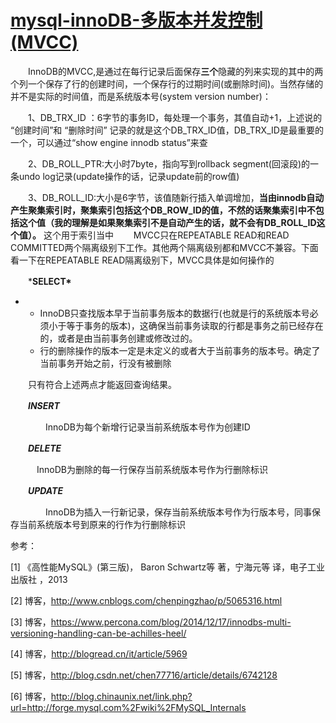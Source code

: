 # 			 [     mysql-innoDB-多版本并发控制(MVCC)        ](https://www.cnblogs.com/happyflyingpig/p/7718678.html) 		

　　InnoDB的MVCC,是通过在每行记录后面保存**三个**隐藏的列来实现的其中的两个列一个保存了行的创建时间，一个保存行的过期时间(或删除时间)。当然存储的并不是实际的时间值，而是系统版本号(system version number)：

　　1、DB_TRX_ID ：6字节的事务ID，每处理一个事务，其值自动+1，上述说的 “创建时间”和 “删除时间” 记录的就是这个DB_TRX_ID值，DB_TRX_ID是最重要的一个，可以通过“show engine innodb status”来查

　　2、DB_ROLL_PTR:大小时7byte，指向写到rollback segment(回滚段)的一条undo log记录(update操作的话，记录update前的row值)

　　3、DB_ROLL_ID:大小是6字节，该值随新行插入单调增加，**当由innodb自动产生聚集索引时，聚集索引包括这个DB_ROW_ID的值，不然的话聚集索引中不包括这个值（我的理解是如果聚集索引不是自动产生的话，就不会有DB_ROLL_ID这个值）。** 这个用于索引当中
　　MVCC只在REPEATABLE READ和READ COMMITTED两个隔离级别下工作。其他两个隔离级别都和MVCC不兼容。下面看一下在REPEATABLE READ隔离级别下，MVCC具体是如何操作的

　　***SELECT\***

- - InnoDB只查找版本早于当前事务版本的数据行(也就是行的系统版本号必须小于等于事务的版本)，这确保当前事务读取的行都是事务之前已经存在的，或者是由当前事务创建或修改过的。
  - 行的删除操作的版本一定是未定义的或者大于当前事务的版本号。确定了当前事务开始之前，行没有被删除

　　只有符合上述两点才能返回查询结果。

　　***INSERT***

　　　　InnoDB为每个新增行记录当前系统版本号作为创建ID

　　***DELETE***

 　　　InnoDB为删除的每一行保存当前系统版本号作为行删除标识

　　***UPDATE***　

　　　　InnoDB为插入一行新记录，保存当前系统版本号作为行版本号，同事保存当前系统版本号到原来的行作为行删除标识

参考：

[1] 《高性能MySQL》(第三版)， Baron Schwartz等 著，宁海元等 译，电子工业出版社 ，2013

[2] 博客，http://www.cnblogs.com/chenpingzhao/p/5065316.html

[3] 博客，https://www.percona.com/blog/2014/12/17/innodbs-multi-versioning-handling-can-be-achilles-heel/

[4] 博客，http://blogread.cn/it/article/5969

[5] 博客，http://blog.csdn.net/chen77716/article/details/6742128

[6] 博客，http://blog.chinaunix.net/link.php?url=http://forge.mysql.com%2Fwiki%2FMySQL_Internals